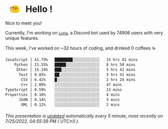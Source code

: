 <h1>   <img src="./spoinky.gif" style="vertical-align:middle;" width="30px">   Hello ! </h1>

Nice to meet you!

Currently, I'm working on <a href='https://github.com/Asgarrrr/Luna'>`Luna`</a>, a Discord bot used by 74906 users with very unique features.

This week, I've worked on ~32 hours of coding, and drinked 0 coffees ☕

```
JavaScript │ 41.79%   ████████░░░░░░░░░░░░   15 hrs 41 mins
    Python │ 23.55%   █████░░░░░░░░░░░░░░░   8 hrs 50 mins
     Other │ 15.19%   ███░░░░░░░░░░░░░░░░░   5 hrs 42 mins
      Text │ 9.85%    ██░░░░░░░░░░░░░░░░░░   3 hrs 41 mins
       CSV │ 6.42%    █░░░░░░░░░░░░░░░░░░░   2 hrs 24 mins
       C++ │ 2.09%    ░░░░░░░░░░░░░░░░░░░░   47 mins
TypeScript │ 0.59%    ░░░░░░░░░░░░░░░░░░░░   13 mins
Properties │ 0.18%    ░░░░░░░░░░░░░░░░░░░░   4 mins
      JSON │ 0.14%    ░░░░░░░░░░░░░░░░░░░░   3 mins
       XML │ 0.12%    ░░░░░░░░░░░░░░░░░░░░   2 mins
```

###### This presentation is [updated](https://github.com/Asgarrrr) automatically every 5 minute, most recently on 7/25/2022, 04:55:39 PM ( UTC±0 ).